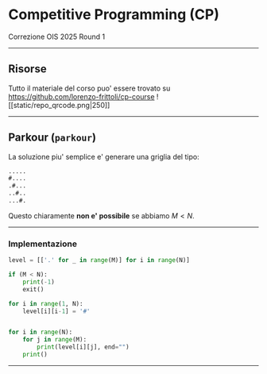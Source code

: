 # Competitive Programming (CP)
Correzione OIS 2025 Round 1

---

## Risorse
Tutto il materiale del corso puo' essere trovato su https://github.com/lorenzo-frittoli/cp-course
![[static/repo_qrcode.png|250]]

---

## Parkour (`parkour`)
La soluzione piu' semplice e' generare una griglia del tipo:
```txt
.....
#....
.#...
..#..
...#.
```
Questo chiaramente **non e' possibile** se abbiamo $M < N$.

---

### Implementazione

```py
level = [['.' for _ in range(M)] for i in range(N)]

if (M < N):
    print(-1)
    exit()

for i in range(1, N):
    level[i][i-1] = '#'


for i in range(N):
    for j in range(M):
        print(level[i][j], end="")
    print()
```

---


